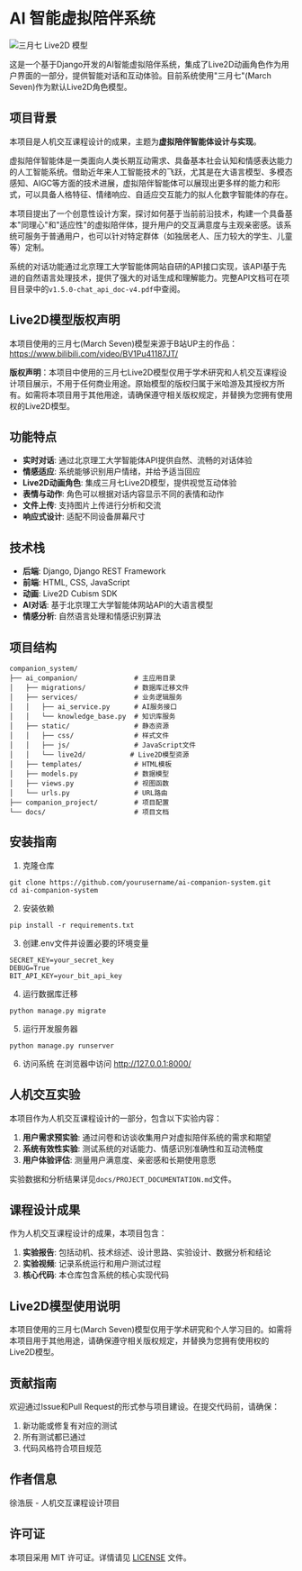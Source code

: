 # AI 智能虚拟陪伴系统

![三月七 Live2D 模型](https://i.imgur.com/XTtpPVX.png)

这是一个基于Django开发的AI智能虚拟陪伴系统，集成了Live2D动画角色作为用户界面的一部分，提供智能对话和互动体验。目前系统使用"三月七"(March Seven)作为默认Live2D角色模型。

## 项目背景

本项目是人机交互课程设计的成果，主题为**虚拟陪伴智能体设计与实现**。

虚拟陪伴智能体是一类面向人类长期互动需求、具备基本社会认知和情感表达能力的人工智能系统。借助近年来人工智能技术的飞跃，尤其是在大语言模型、多模态感知、AIGC等方面的技术进展，虚拟陪伴智能体可以展现出更多样的能力和形式，可以具备人格特征、情绪响应、自适应交互能力的拟人化数字智能体的存在。

本项目提出了一个创意性设计方案，探讨如何基于当前前沿技术，构建一个具备基本"同理心"和"适应性"的虚拟陪伴体，提升用户的交互满意度与主观亲密感。该系统可服务于普通用户，也可以针对特定群体（如独居老人、压力较大的学生、儿童等）定制。

系统的对话功能通过北京理工大学智能体网站自研的API接口实现，该API基于先进的自然语言处理技术，提供了强大的对话生成和理解能力。完整API文档可在项目目录中的`v1.5.0-chat_api_doc-v4.pdf`中查阅。

## Live2D模型版权声明

本项目使用的三月七(March Seven)模型来源于B站UP主的作品：https://www.bilibili.com/video/BV1Pu41187JT/

**版权声明**：本项目中使用的三月七Live2D模型仅用于学术研究和人机交互课程设计项目展示，不用于任何商业用途。原始模型的版权归属于米哈游及其授权方所有。如需将本项目用于其他用途，请确保遵守相关版权规定，并替换为您拥有使用权的Live2D模型。

## 功能特点

- **实时对话**: 通过北京理工大学智能体API提供自然、流畅的对话体验
- **情感适应**: 系统能够识别用户情绪，并给予适当回应
- **Live2D动画角色**: 集成三月七Live2D模型，提供视觉互动体验
- **表情与动作**: 角色可以根据对话内容显示不同的表情和动作
- **文件上传**: 支持图片上传进行分析和交流
- **响应式设计**: 适配不同设备屏幕尺寸

## 技术栈

- **后端**: Django, Django REST Framework
- **前端**: HTML, CSS, JavaScript
- **动画**: Live2D Cubism SDK
- **AI对话**: 基于北京理工大学智能体网站API的大语言模型
- **情感分析**: 自然语言处理和情感识别算法

## 项目结构

```
companion_system/
├── ai_companion/              # 主应用目录
│   ├── migrations/            # 数据库迁移文件
│   ├── services/              # 业务逻辑服务
│   │   ├── ai_service.py      # AI服务接口
│   │   └── knowledge_base.py  # 知识库服务
│   ├── static/                # 静态资源
│   │   ├── css/               # 样式文件
│   │   ├── js/                # JavaScript文件
│   │   └── live2d/           # Live2D模型资源
│   ├── templates/             # HTML模板
│   ├── models.py              # 数据模型
│   ├── views.py               # 视图函数
│   └── urls.py                # URL路由
├── companion_project/         # 项目配置
└── docs/                      # 项目文档
```

## 安装指南

1. 克隆仓库
```
git clone https://github.com/yourusername/ai-companion-system.git
cd ai-companion-system
```

2. 安装依赖
```
pip install -r requirements.txt
```

3. 创建.env文件并设置必要的环境变量
```
SECRET_KEY=your_secret_key
DEBUG=True
BIT_API_KEY=your_bit_api_key
```

4. 运行数据库迁移
```
python manage.py migrate
```

5. 运行开发服务器
```
python manage.py runserver
```

6. 访问系统
在浏览器中访问 http://127.0.0.1:8000/

## 人机交互实验

本项目作为人机交互课程设计的一部分，包含以下实验内容：

1. **用户需求预实验**: 通过问卷和访谈收集用户对虚拟陪伴系统的需求和期望
2. **系统有效性实验**: 测试系统的对话能力、情感识别准确性和互动流畅度
3. **用户体验评估**: 测量用户满意度、亲密感和长期使用意愿

实验数据和分析结果详见`docs/PROJECT_DOCUMENTATION.md`文件。

## 课程设计成果

作为人机交互课程设计的成果，本项目包含：

1. **实验报告**: 包括动机、技术综述、设计思路、实验设计、数据分析和结论
2. **实验视频**: 记录系统运行和用户测试过程
3. **核心代码**: 本仓库包含系统的核心实现代码

## Live2D模型使用说明

本项目使用的三月七(March Seven)模型仅用于学术研究和个人学习目的。如需将本项目用于其他用途，请确保遵守相关版权规定，并替换为您拥有使用权的Live2D模型。

## 贡献指南

欢迎通过Issue和Pull Request的形式参与项目建设。在提交代码前，请确保：

1. 新功能或修复有对应的测试
2. 所有测试都已通过
3. 代码风格符合项目规范

## 作者信息

徐浩辰 - 人机交互课程设计项目

## 许可证

本项目采用 MIT 许可证。详情请见 [LICENSE](LICENSE) 文件。
